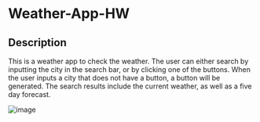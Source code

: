 # Weather-App-HW

## Description
This is a weather app to check the weather. The user can either search by inputting the city in the search bar, or by clicking one of the buttons. When the user inputs a city that does not have a button, a button will be generated. The search results include the current weather, as well as a five day forecast. 


![image](https://user-images.githubusercontent.com/28275237/124401372-1a3a6700-dcf7-11eb-8527-d56111b234ce.png)
